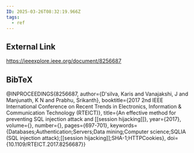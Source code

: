 ```yaml
---
ID: 2025-03-26T08:32:19.966Z
tags:
  - ref
---
```

## External Link

https://ieeexplore.ieee.org/document/8256687

## BibTeX

@INPROCEEDINGS{8256687,   author={D'silva, Karis and Vanajakshi, J and Manjunath, K N and Prabhu, Srikanth},   booktitle={2017 2nd IEEE International Conference on Recent Trends in Electronics, Information & Communication Technology (RTEICT)},    title={An effective method for preventing SQL injection attack and [[session hijacking]]},    year={2017},   volume={},   number={},   pages={697-701},   keywords={Databases;Authentication;Servers;Data mining;Computer science;SQLIA (SQL injection attack);[[session hijacking]];SHA-1;HTTPCookies},   doi={10.1109/RTEICT.2017.8256687}}
